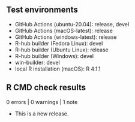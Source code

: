 ## Test environments
* GitHub Actions (ubuntu-20.04): release, devel
* GitHub Actions (macOS-latest): release
* GitHub Actions (windows-latest): release
* R-hub builder (Fedora Linux): devel
* R-hub builder (Ubuntu Linux): release
* R-hub builder (Windows): devel
* win-builder: devel
* local R installation (macOS): R 4.1.1

## R CMD check results

0 errors | 0 warnings | 1 note

* This is a new release.
